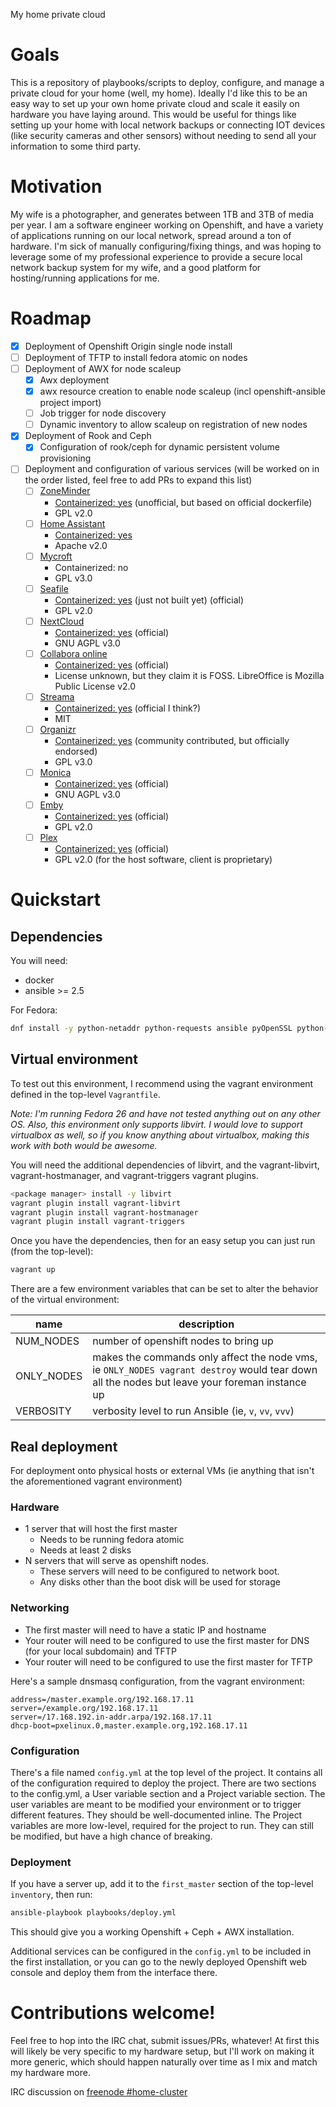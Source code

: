 My home private cloud

# Goals
This is a repository of playbooks/scripts to deploy, configure, and manage a private cloud for your home (well, my home). Ideally I'd like this to be an easy way to set up your own home private cloud and scale it easily on hardware you have laying around. This would be useful for things like setting up your home with local network backups or connecting IOT devices (like security cameras and other sensors) without needing to send all your information to some third party.

# Motivation
My wife is a photographer, and generates between 1TB and 3TB of media per year. I am a software engineer working on Openshift, and have a variety of applications running on our local network, spread around a ton of hardware. I'm sick of manually configuring/fixing things, and was hoping to leverage some of my professional experience to provide a secure local network backup system for my wife, and a good platform for hosting/running applications for me.

# Roadmap
- [x] Deployment of Openshift Origin single node install
- [ ] Deployment of TFTP to install fedora atomic on nodes
- [ ] Deployment of AWX for node scaleup
    - [x] Awx deployment
    - [x] awx resource creation to enable node scaleup (incl openshift-ansible project import)
    - [ ] Job trigger for node discovery
    - [ ] Dynamic inventory to allow scaleup on registration of new nodes
- [x] Deployment of Rook and Ceph
  - [x] Configuration of rook/ceph for dynamic persistent volume provisioning
- [ ] Deployment and configuration of various services (will be worked on in the order listed, feel free to add PRs to expand this list)
  - [ ] [ZoneMinder](https://zoneminder.com/)
    - [Containerized: yes](https://hub.docker.com/r/kylejohnson/zoneminder/) (unofficial, but based on official dockerfile)
    - GPL v2.0
  - [ ] [Home Assistant](https://home-assistant.io/)
    - [Containerized: yes](https://hub.docker.com/r/homeassistant/home-assistant/)
    - Apache v2.0
  - [ ] [Mycroft](https://mycroft.ai)
    - Containerized: no
    - GPL v3.0
  - [ ] [Seafile](https://www.seafile.com/en/home/)
    - [Containerized: yes](https://github.com/haiwen/seafile-docker) (just not built yet) (official)
    - GPL v2.0
  - [ ] [NextCloud](https://nextcloud.com/)
    - [Containerized: yes](https://hub.docker.com/_/nextcloud/) (official)
    - GNU AGPL v3.0
  - [ ] [Collabora online](https://www.collaboraoffice.com/)
    - [Containerized: yes](https://hub.docker.com/r/collabora/code/) (official)
    - License unknown, but they claim it is FOSS. LibreOffice is Mozilla Public License v2.0
  - [ ] [Streama](https://streamaserver.org)
      - [Containerized: yes](https://hub.docker.com/r/gkiko/streama) (official I think?)
      - MIT
  - [ ] [Organizr](https://github.com/causefx/Organizr)
    - [Containerized: yes](https://hub.docker.com/r/lsiocommunity/organizr/) (community contributed, but officially endorsed)
    - GPL v3.0
  - [ ] [Monica](https://monicahq.com/)
    - [Containerized: yes](https://hub.docker.com/r/monicahq/monicahq/) (official)
    - GNU AGPL v3.0
  - [ ] [Emby](https://emby.media/)
    - [Containerized: yes](https://hub.docker.com/r/emby/embyserver/) (official)
    - GPL v2.0
  - [ ] [Plex](https://www.plex.tv/)
    - [Containerized: yes](https://hub.docker.com/r/plexinc/pms-docker/) (official)
    - GPL v2.0 (for the host software, client is proprietary)


# Quickstart

## Dependencies
You  will need:
- docker
- ansible >= 2.5

For Fedora:

```bash
dnf install -y python-netaddr python-requests ansible pyOpenSSL python-cryptography python-lxml
```

## Virtual environment
To test out this environment, I recommend using the vagrant environment defined in the top-level `Vagrantfile`.

_Note: I'm running Fedora 26 and have not tested anything out on any other OS. Also,
this environment only supports libvirt. I would love to support virtualbox as well,
so if you know anything about virtualbox, making this work with both would be awesome._

You will need the additional dependencies of libvirt,
and the vagrant-libvirt, vagrant-hostmanager, and vagrant-triggers vagrant plugins.

```bash
<package manager> install -y libvirt
vagrant plugin install vagrant-libvirt
vagrant plugin install vagrant-hostmanager
vagrant plugin install vagrant-triggers
```

Once you have the dependencies, then for an easy setup you can just run (from the top-level):

```bash
vagrant up
```

There are a few environment variables that can be set to alter the behavior of the virtual environment:

| name | description |
|------|-------------|
|NUM_NODES | number of openshift nodes to bring up|
|ONLY_NODES | makes the commands only affect the node vms, ie `ONLY_NODES vagrant destroy` would tear down all the nodes but leave your foreman instance up|
|VERBOSITY | verbosity level to run Ansible (ie, `v`, `vv`, `vvv`)|


## Real deployment

For deployment onto physical hosts or external VMs (ie anything that isn't the aforementioned vagrant environment)

### Hardware
- 1 server that will host the first master
    - Needs to be running fedora atomic
    - Needs at least 2 disks
- N servers that will serve as openshift nodes.
    - These servers will need to be configured to network boot.
    - Any disks other than the boot disk will be used for storage

### Networking
- The first master will need to have a static IP and hostname
- Your router will need to be configured to use the first master for DNS (for your local subdomain) and TFTP
- Your router will need to be configured to use the first master for TFTP

Here's a sample dnsmasq configuration, from the vagrant environment:

```
address=/master.example.org/192.168.17.11
server=/example.org/192.168.17.11
server=/17.168.192.in-addr.arpa/192.168.17.11
dhcp-boot=pxelinux.0,master.example.org,192.168.17.11
```

### Configuration

There's a file named `config.yml` at the top level of the project. It contains all of the configuration required to deploy
the project. There are two sections to the config.yml, a User variable section and a Project variable section. The user
variables are meant to be modified your environment or to trigger different features. They should be well-documented inline.
The Project variables are more low-level, required for the project to run. They can still be modified, but have a high chance
of breaking.

### Deployment

If you have a server up, add it to the `first_master` section of the top-level `inventory`, then run:

```bash
ansible-playbook playbooks/deploy.yml
```

This should give you a working Openshift + Ceph + AWX installation.

Additional services can be configured in the `config.yml` to be included in the first installation, or you can go
to the newly deployed Openshift web console and deploy them from the interface there.


# Contributions welcome!

Feel free to hop into the IRC chat, submit issues/PRs, whatever! At first this will likely be very specific to my hardware setup, but I'll work on making it more generic, which should happen naturally over time as I mix and match my hardware more.

IRC discussion on [freenode #home-cluster](https://kiwiirc.com/client/irc.freenode.net/#home-cluster)
